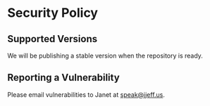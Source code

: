 # Security Policy

## Supported Versions

We will be publishing a stable version when the repository is ready.

## Reporting a Vulnerability

Please email vulnerabilities to Janet at speak@jjeff.us.
